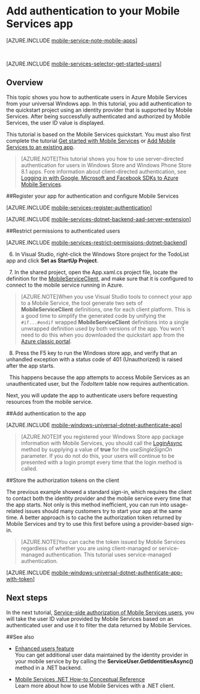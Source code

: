 <properties
	pageTitle="Add authentication to your Universal Windows 8.1 app | Microsoft Azure"
	description="Learn how to use Mobile Services to authenticate users of your Universal Windows 8.1 app by using various identity providers, including Google, Facebook, Twitter, and Microsoft."
	services="mobile-services"
	documentationCenter="windows"
	authors="ggailey777"
	manager="dwrede"
	editor=""/>

<tags
	ms.service="mobile-services"
	ms.workload="mobile"
	ms.tgt_pltfrm="mobile-windows"
	ms.devlang="dotnet"
	ms.topic="article"
	ms.date="11/23/2015"
	ms.author="glenga"/>

# Add authentication to your Mobile Services app

[AZURE.INCLUDE [mobile-service-note-mobile-apps](../../includes/mobile-services-note-mobile-apps.md)]

&nbsp;

[AZURE.INCLUDE [mobile-services-selector-get-started-users](../../includes/mobile-services-selector-get-started-users.md)]

## Overview

This topic shows you how to authenticate users in Azure Mobile Services from your universal Windows app. In this tutorial, you add authentication to the quickstart project using an identity provider that is supported by Mobile Services. After being successfully authenticated and authorized by Mobile Services, the user ID value is displayed.

This tutorial is based on the Mobile Services quickstart. You must also first complete the tutorial [Get started with Mobile Services] or [Add Mobile Services to an existing app](mobile-services-dotnet-backend-windows-universal-dotnet-get-started-data.md).

>[AZURE.NOTE]This tutorial shows you how to use server-directed authentication for users in Windows Store and Windows Phone Store 8.1 apps. Fore information about client-directed authentication, see [Logging in with Google, Microsoft and Facebook SDKs to Azure Mobile Services](http://azure.microsoft.com/blog/2014/10/27/logging-in-with-google-microsoft-and-facebook-sdks-to-azure-mobile-services/).

##<a name="register"></a>Register your app for authentication and configure Mobile Services

[AZURE.INCLUDE [mobile-services-register-authentication](../../includes/mobile-services-register-authentication.md)]

[AZURE.INCLUDE [mobile-services-dotnet-backend-aad-server-extension](../../includes/mobile-services-dotnet-backend-aad-server-extension.md)]

##<a name="permissions"></a>Restrict permissions to authenticated users

[AZURE.INCLUDE [mobile-services-restrict-permissions-dotnet-backend](../../includes/mobile-services-restrict-permissions-dotnet-backend.md)]

&nbsp;&nbsp;6. In Visual Studio, right-click the Windows Store project for the TodoList app and click **Set as StartUp Project**.

&nbsp;&nbsp;7. In the shared project, open the App.xaml.cs project file, locate the definition for the [MobileServiceClient](http://msdn.microsoft.com/library/azure/microsoft.windowsazure.mobileservices.mobileserviceclient.aspx), and make sure that it is configured to connect to the mobile service running in Azure.

>[AZURE.NOTE]When you use Visual Studio tools to connect your app to a Mobile Service, the tool generate two sets of **MobileServiceClient** definitions, one for each client platform. This is a good time to simplify the generated code by unifying the `#if...#endif` wrapped **MobileServiceClient** definitions into a single unwrapped definition used by both versions of the app. You won't need to do this when you downloaded the quickstart app from the [Azure classic portal].

&nbsp;&nbsp;8. Press the F5 key to run the Windows store app, and verify that an unhandled exception with a status code of 401 (Unauthorized) is raised after the app starts.

&nbsp;&nbsp;This happens because the app attempts to access Mobile Services as an unauthenticated user, but the *TodoItem* table now requires authentication.

Next, you will update the app to authenticate users before requesting resources from the mobile service.

##<a name="add-authentication"></a>Add authentication to the app

[AZURE.INCLUDE [mobile-windows-universal-dotnet-authenticate-app](../../includes/mobile-windows-universal-dotnet-authenticate-app.md)]

>[AZURE.NOTE]If you registered your Windows Store app package information with Mobile Services, you should call the <a href="http://go.microsoft.com/fwlink/p/?LinkId=311594" target="_blank">LoginAsync</a> method by supplying a value of **true** for the *useSingleSignOn* parameter. If you do not do this, your users will continue to be presented with a login prompt every time that the login method is called.

##<a name="tokens"></a>Store the authorization tokens on the client

The previous example showed a standard sign-in, which requires the client to contact both the identity provider and the mobile service every time that the app starts. Not only is this method inefficient, you can run into usage-related issues should many customers try to start your app at the same time. A better approach is to cache the authorization token returned by Mobile Services and try to use this first before using a provider-based sign-in.

>[AZURE.NOTE]You can cache the token issued by Mobile Services regardless of whether you are using client-managed or service-managed authentication. This tutorial uses service-managed authentication.

[AZURE.INCLUDE [mobile-windows-universal-dotnet-authenticate-app-with-token](../../includes/mobile-windows-universal-dotnet-authenticate-app-with-token.md)]


## <a name="next-steps"> </a>Next steps

In the next tutorial, [Service-side authorization of Mobile Services users][Authorize users with scripts], you will take the user ID value provided by Mobile Services based on an authenticated user and use it to filter the data returned by Mobile Services.

##See also

+ [Enhanced users feature](http://azure.microsoft.com/blog/2014/10/02/custom-login-scopes-single-sign-on-new-asp-net-web-api-updates-to-the-azure-mobile-services-net-backend/)<br/>
You can get additional user data maintained by the identity provider in your mobile service by by calling the **ServiceUser.GetIdentitiesAsync()** method in a .NET backend.

+ [Mobile Services .NET How-to Conceptual Reference]<br/>Learn more about how to use Mobile Services with a .NET client.


<!-- Anchors. -->
[Register your app for authentication and configure Mobile Services]: #register
[Restrict table permissions to authenticated users]: #permissions
[Add authentication to the app]: #add-authentication
[Store authentication tokens on the client]: #tokens
[Next Steps]:#next-steps


<!-- URLs. -->
[Submit an app page]: http://go.microsoft.com/fwlink/p/?LinkID=266582
[My Applications]: http://go.microsoft.com/fwlink/p/?LinkId=262039
[Live SDK for Windows]: http://go.microsoft.com/fwlink/p/?LinkId=262253
[Get started with Mobile Services]: mobile-services-dotnet-backend-windows-store-dotnet-get-started.md
[Get started with data]: ../mobile-services-dotnet-backend-windows-store-dotnet-get-started-data.md
[Get started with authentication]: ../mobile-services-dotnet-backend-windows-store-dotnet-get-started-users.md
[Get started with push notifications]: ../mobile-services-dotnet-backend-windows-store-dotnet-get-started-push.md
[Authorize users with scripts]: ../mobile-services-dotnet-backend-windows-store-dotnet-authorize-users-in-scripts.md
[JavaScript and HTML]: ../mobile-services-dotnet-backend-windows-store-javascript-get-started-users.md

[Azure classic portal]: https://manage.windowsazure.com/
[Mobile Services .NET How-to Conceptual Reference]: mobile-services-windows-dotnet-how-to-use-client-library.md
[Register your Windows Store app package for Microsoft authentication]: ../mobile-services-how-to-register-store-app-package-microsoft-authentication.md

